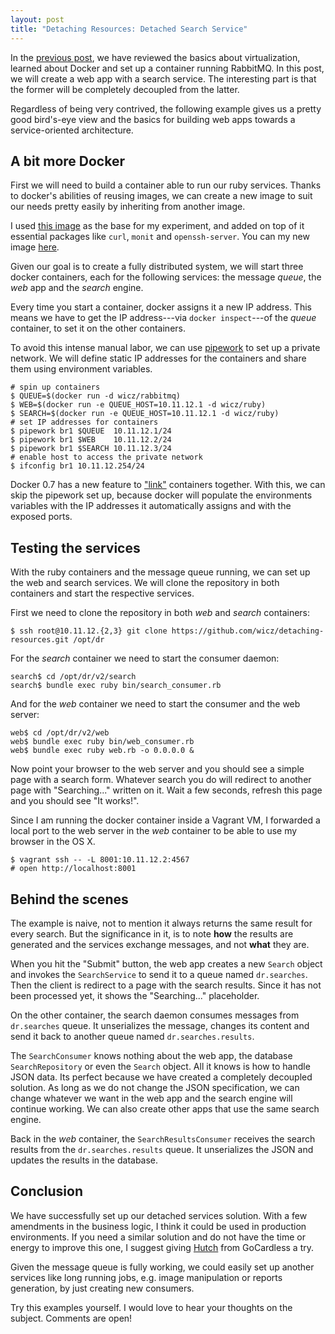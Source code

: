 ```yaml
---
layout: post
title: "Detaching Resources: Detached Search Service"
---
```


In the [previous
post](detaching-resources-architecture-foundation.html), we have
reviewed the basics about virtualization, learned about Docker and set
up a container running RabbitMQ. In this post, we will create a web app
with a search service. The interesting part is that the former will be
completely decoupled from the latter.

Regardless of being very contrived, the following example gives us a
pretty good bird's-eye view and the basics for building web apps towards
a service-oriented architecture.

## A bit more Docker

First we will need to build a container able to run our ruby services.
Thanks to docker's abilities of reusing images, we can create a new
image to suit our needs pretty easily by inheriting from another image.

I used [this image](https://index.docker.io/u/binaryphile/ruby/) as the
base for my experiment, and added on top of it essential packages like
`curl`, `monit` and `openssh-server`. You can my new image
[here](https://github.com/wicz/detaching-resources/tree/master/v1/docker-ruby).

Given our goal is to create a fully distributed system, we will start
three docker containers, each for the following services: the message
_queue_, the _web_ app and the _search_ engine.

Every time you start a container, docker assigns it a new IP address.
This means we have to get the IP address---via `docker inspect`---of the
_queue_ container, to set it on the other containers.

To avoid this intense manual labor, we can use
[pipework](https://github.com/jpetazzo/pipework/) to set up a private
network. We will define static IP addresses for the containers and share
them using environment variables.

```console
# spin up containers
$ QUEUE=$(docker run -d wicz/rabbitmq)
$ WEB=$(docker run -e QUEUE_HOST=10.11.12.1 -d wicz/ruby)
$ SEARCH=$(docker run -e QUEUE_HOST=10.11.12.1 -d wicz/ruby)
# set IP addresses for containers
$ pipework br1 $QUEUE  10.11.12.1/24
$ pipework br1 $WEB    10.11.12.2/24
$ pipework br1 $SEARCH 10.11.12.3/24
# enable host to access the private network
$ ifconfig br1 10.11.12.254/24
```

Docker 0.7 has a new feature to
["link"](http://docs.docker.io/en/latest/examples/linking_into_redis/)
containers together. With this, we can skip the pipework set up, because
docker will populate the environments variables with the IP addresses it
automatically assigns and with the exposed ports.

## Testing the services

With the ruby containers and the message queue running, we can set up
the web and search services. We will clone the repository in both
containers and start the respective services.

First we need to clone the repository in both _web_ and _search_
containers:

```console
$ ssh root@10.11.12.{2,3} git clone https://github.com/wicz/detaching-resources.git /opt/dr
```

For the _search_ container we need to start the consumer daemon:

```console
search$ cd /opt/dr/v2/search
search$ bundle exec ruby bin/search_consumer.rb
```

And for the _web_ container we need to start the consumer and the web
server:

```console
web$ cd /opt/dr/v2/web
web$ bundle exec ruby bin/web_consumer.rb
web$ bundle exec ruby web.rb -o 0.0.0.0 &
```

Now point your browser to the web server and you should see a simple
page with a search form. Whatever search you do will redirect to another
page with "Searching..." written on it. Wait a few seconds, refresh this
page and you should see "It works!".

Since I am running the docker container inside a Vagrant VM, I
forwarded a local port to the web server in the _web_ container to be
able to use my browser in the OS X.

```console
$ vagrant ssh -- -L 8001:10.11.12.2:4567
# open http://localhost:8001
```

## Behind the scenes

The example is naive, not to mention it always returns the same result
for every search. But the significance in it, is to note __how__ the
results are generated and the services exchange messages, and not
__what__ they are.

When you hit the "Submit" button, the web app creates a new `Search`
object and invokes the `SearchService` to send it to a queue named
`dr.searches`. Then the client is redirect to a page with the search
results. Since it has not been processed yet, it shows the
"Searching..." placeholder.

On the other container, the search daemon consumes messages from
`dr.searches` queue. It unserializes the message, changes its content
and send it back to another queue named `dr.searches.results`.

The `SearchConsumer` knows nothing about the web app, the database
`SearchRepository` or even the `Search` object. All it knows is how to
handle JSON data. Its perfect because we have created a completely
decoupled solution. As long as we do not change the JSON specification,
we can change whatever we want in the web app and the search engine will
continue working. We can also create other apps that use the same search
engine.

Back in the _web_ container, the `SearchResultsConsumer` receives the
search results from the `dr.searches.results` queue. It unserializes the
JSON and updates the results in the database.

## Conclusion

We have successfully set up our detached services solution. With a few
amendments in the business logic, I think it could be used in production
environments. If you need a similar solution and do not have the time or
energy to improve this one, I suggest giving
[Hutch](https://github.com/gocardless/hutch) from GoCardless a try.

Given the message queue is fully working, we could easily set up another
services like long running jobs, e.g. image manipulation or reports
generation, by just creating new consumers.

Try this examples yourself. I would love to hear your thoughts on the
subject. Comments are open!

